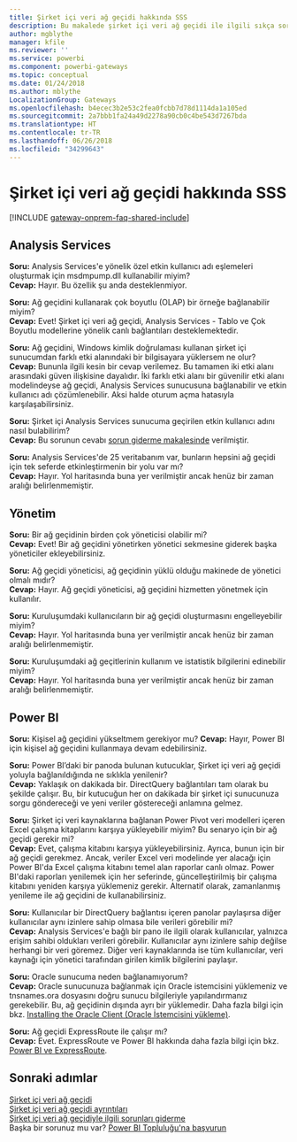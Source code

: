 ```yaml
---
title: Şirket içi veri ağ geçidi hakkında SSS
description: Bu makalede şirket içi veri ağ geçidi ile ilgili sıkça sorulan sorulara yer verilmiştir. Ağ geçidi ile ilgili sıkça sorulan sorular tek bir noktada toplanmıştır.
author: mgblythe
manager: kfile
ms.reviewer: ''
ms.service: powerbi
ms.component: powerbi-gateways
ms.topic: conceptual
ms.date: 01/24/2018
ms.author: mblythe
LocalizationGroup: Gateways
ms.openlocfilehash: b4ecec3b2e53c2fea0fcbb7d78d1114da1a105ed
ms.sourcegitcommit: 2a7bbb1fa24a49d2278a90cb0c4be543d7267bda
ms.translationtype: HT
ms.contentlocale: tr-TR
ms.lasthandoff: 06/26/2018
ms.locfileid: "34299643"
---
```

# <a name="on-premises-data-gateway-faq"></a>Şirket içi veri ağ geçidi hakkında SSS
<!-- Shared FAQ shared Include -->
[!INCLUDE [gateway-onprem-faq-shared-include](./includes/gateway-onprem-faq-shared-include.md)]

## <a name="analysis-services"></a>Analysis Services
**Soru:** Analysis Services'e yönelik özel etkin kullanıcı adı eşlemeleri oluşturmak için msdmpump.dll kullanabilir miyim?  
**Cevap:** Hayır. Bu özellik şu anda desteklenmiyor.

**Soru:** Ağ geçidini kullanarak çok boyutlu (OLAP) bir örneğe bağlanabilir miyim?  
**Cevap:** Evet! Şirket içi veri ağ geçidi, Analysis Services - Tablo ve Çok Boyutlu modellerine yönelik canlı bağlantıları desteklemektedir.

**Soru:** Ağ geçidini, Windows kimlik doğrulaması kullanan şirket içi sunucumdan farklı etki alanındaki bir bilgisayara yüklersem ne olur?  
**Cevap:** Bununla ilgili kesin bir cevap verilemez. Bu tamamen iki etki alanı arasındaki güven ilişkisine dayalıdır. İki farklı etki alanı bir güvenilir etki alanı modelindeyse ağ geçidi, Analysis Services sunucusuna bağlanabilir ve etkin kullanıcı adı çözümlenebilir. Aksi halde oturum açma hatasıyla karşılaşabilirsiniz.

**Soru:** Şirket içi Analysis Services sunucuma geçirilen etkin kullanıcı adını nasıl bulabilirim?  
**Cevap:** Bu sorunun cevabı [sorun giderme makalesinde](service-gateway-onprem-tshoot.md) verilmiştir.

**Soru:** Analysis Services'de 25 veritabanım var, bunların hepsini ağ geçidi için tek seferde etkinleştirmenin bir yolu var mı?  
**Cevap:** Hayır. Yol haritasında buna yer verilmiştir ancak henüz bir zaman aralığı belirlenmemiştir.

## <a name="administration"></a>Yönetim
**Soru:** Bir ağ geçidinin birden çok yöneticisi olabilir mi?  
**Cevap:** Evet! Bir ağ geçidini yönetirken yönetici sekmesine giderek başka yöneticiler ekleyebilirsiniz.

**Soru:** Ağ geçidi yöneticisi, ağ geçidinin yüklü olduğu makinede de yönetici olmalı mıdır?  
**Cevap:** Hayır. Ağ geçidi yöneticisi, ağ geçidini hizmetten yönetmek için kullanılır.

**Soru:** Kuruluşumdaki kullanıcıların bir ağ geçidi oluşturmasını engelleyebilir miyim?  
**Cevap:** Hayır. Yol haritasında buna yer verilmiştir ancak henüz bir zaman aralığı belirlenmemiştir.

**Soru:** Kuruluşumdaki ağ geçitlerinin kullanım ve istatistik bilgilerini edinebilir miyim?  
**Cevap:** Hayır. Yol haritasında buna yer verilmiştir ancak henüz bir zaman aralığı belirlenmemiştir.

## <a name="power-bi"></a>Power BI
**Soru:** Kişisel ağ geçidini yükseltmem gerekiyor mu?
**Cevap:** Hayır, Power BI için kişisel ağ geçidini kullanmaya devam edebilirsiniz.

**Soru:** Power BI’daki bir panoda bulunan kutucuklar, Şirket içi veri ağ geçidi yoluyla bağlanıldığında ne sıklıkla yenilenir?  
**Cevap:** Yaklaşık on dakikada bir. DirectQuery bağlantıları tam olarak bu şekilde çalışır. Bu, bir kutucuğun her on dakikada bir şirket içi sunucunuza sorgu göndereceği ve yeni veriler göstereceği anlamına gelmez.

**Soru:** Şirket içi veri kaynaklarına bağlanan Power Pivot veri modelleri içeren Excel çalışma kitaplarını karşıya yükleyebilir miyim? Bu senaryo için bir ağ geçidi gerekir mi?  
**Cevap:** Evet, çalışma kitabını karşıya yükleyebilirsiniz. Ayrıca, bunun için bir ağ geçidi gerekmez. Ancak, veriler Excel veri modelinde yer alacağı için Power BI'da Excel çalışma kitabını temel alan raporlar canlı olmaz. Power BI'daki raporları yenilemek için her seferinde, güncelleştirilmiş bir çalışma kitabını yeniden karşıya yüklemeniz gerekir. Alternatif olarak, zamanlanmış yenileme ile ağ geçidini de kullanabilirsiniz.

**Soru:** Kullanıcılar bir DirectQuery bağlantısı içeren panolar paylaşırsa diğer kullanıcılar aynı izinlere sahip olmasa bile verileri görebilir mi?  
**Cevap:** Analysis Services'e bağlı bir pano ile ilgili olarak kullanıcılar, yalnızca erişim sahibi oldukları verileri görebilir. Kullanıcılar aynı izinlere sahip değilse herhangi bir veri göremez. Diğer veri kaynaklarında ise tüm kullanıcılar, veri kaynağı için yönetici tarafından girilen kimlik bilgilerini paylaşır.

**Soru:** Oracle sunucuma neden bağlanamıyorum?  
**Cevap:** Oracle sunucunuza bağlanmak için Oracle istemcisini yüklemeniz ve tnsnames.ora dosyasını doğru sunucu bilgileriyle yapılandırmanız gerekebilir. Bu, ağ geçidinin dışında ayrı bir yüklemedir. Daha fazla bilgi için bkz. [Installing the Oracle Client (Oracle İstemcisini yükleme)](service-gateway-onprem-manage-oracle.md#installing-the-oracle-client).

**Soru:** Ağ geçidi ExpressRoute ile çalışır mı?  
**Cevap:** Evet. ExpressRoute ve Power BI hakkında daha fazla bilgi için bkz. [Power BI ve ExpressRoute](service-admin-power-bi-expressroute.md).

## <a name="next-steps"></a>Sonraki adımlar
[Şirket içi veri ağ geçidi](service-gateway-onprem.md)  
[Şirket içi veri ağ geçidi ayrıntıları](service-gateway-onprem-indepth.md)  
[Şirket içi veri ağ geçidiyle ilgili sorunları giderme](service-gateway-onprem-tshoot.md)  
Başka bir sorunuz mu var? [Power BI Topluluğu'na başvurun](http://community.powerbi.com/)

